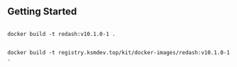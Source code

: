 
## Getting Started

```

docker build -t redash:v10.1.0-1 .


docker build -t registry.ksmdev.top/kit/docker-images/redash:v10.1.0-1 .


```

